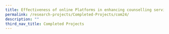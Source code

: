 ```yaml
---
title: Effectiveness of online Platforms in enhancing counselling services in schools
permalink: /research-projects/Completed-Projects/com24/
description: ""
third_nav_title: Completed Projects
---
```

